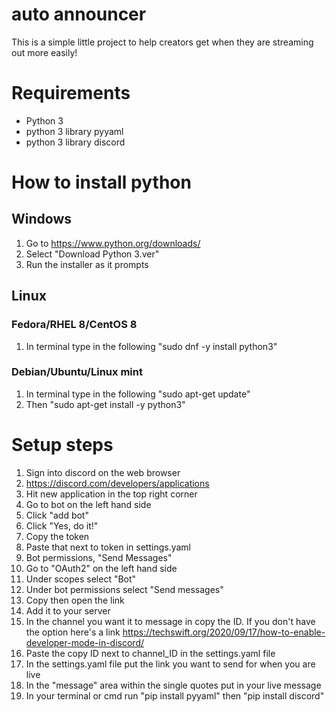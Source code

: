 # auto announcer
This is a simple little project to help creators get when they are streaming out more easily!

# Requirements
* Python 3
* python 3 library pyyaml
* python 3 library discord

# How to install python
## Windows
1. Go to https://www.python.org/downloads/
2. Select "Download Python 3.ver"
3. Run the installer as it prompts
## Linux
### Fedora/RHEL 8/CentOS 8
1. In terminal type in the following "sudo dnf -y install python3"
### Debian/Ubuntu/Linux mint
1. In terminal type in the following "sudo apt-get update"
2. Then "sudo apt-get install -y python3"

# Setup steps
1. Sign into discord on the web browser
2. https://discord.com/developers/applications
3. Hit new application in the top right corner
4. Go to bot on the left hand side
5. Click "add bot"
6. Click "Yes, do it!"
7. Copy the token 
8. Paste that next to token in settings.yaml
9. Bot permissions, "Send Messages"
10. Go to "OAuth2" on the left hand side
11. Under scopes select "Bot"
12. Under bot permissions select "Send messages"
13. Copy then open the link
14. Add it to your server
15. In the channel you want it to message in copy the ID. If you don't have the option here's a link https://techswift.org/2020/09/17/how-to-enable-developer-mode-in-discord/
16. Paste the copy ID next to channel_ID in the settings.yaml file
17. In the settings.yaml file put the link you want to send for when you are live
18. In the "message" area within the single quotes put in your live message
19. In your terminal or cmd run "pip install pyyaml" then "pip install discord"
